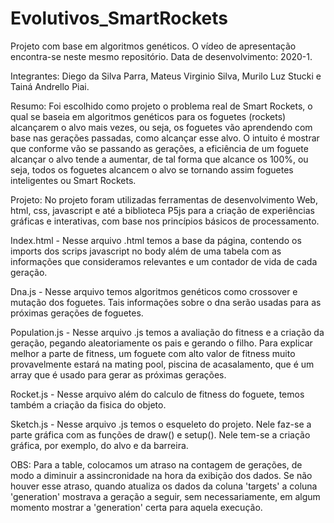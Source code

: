 # Evolutivos_SmartRockets
Projeto com base em algoritmos genéticos.
O vídeo de apresentação encontra-se neste mesmo repositório.
Data de desenvolvimento: 2020-1.

Integrantes: Diego da Silva Parra, Mateus Virginio Silva, Murilo Luz Stucki e Tainá Andrello Piai.

Resumo:
Foi escolhido como projeto o problema real de Smart Rockets, o qual se baseia em algoritmos genéticos para os foguetes (rockets) alcançarem o alvo mais vezes, ou seja, os foguetes vão aprendendo com base nas gerações passadas, como alcançar esse alvo. O intuito é mostrar que conforme vão se passando as gerações, a eficiência de um foguete alcançar o alvo tende a aumentar, de tal forma que alcance os 100%, ou seja, todos os foguetes alcancem o alvo se tornando assim foguetes inteligentes ou Smart Rockets.

Projeto:
  No projeto foram utilizadas ferramentas de desenvolvimento Web, html, css, javascript e até a biblioteca P5js para a criação de experiências gráficas e interativas, com base nos princípios básicos de processamento.
  
Index.html - Nesse arquivo .html temos a base da página, contendo os imports dos scrips javascript no body além de uma tabela com as informações que consideramos relevantes e um contador de vida de cada geração.
  
Dna.js - Nesse arquivo temos algoritmos genéticos como crossover e mutação dos foguetes. Tais informações sobre o dna serão usadas para as próximas gerações de foguetes.

Population.js - Nesse arquivo .js temos a avaliação do fitness e a criação da geração, pegando aleatoriamente os pais e gerando o filho. Para explicar melhor a parte de fitness, um foguete com alto valor de fitness muito provavelmente estará na mating pool, piscina de acasalamento,  que é um array que é usado para gerar as próximas gerações.

Rocket.js - Nesse arquivo além do calculo de fitness do foguete, temos também a criação da fisica do objeto.

Sketch.js - Nesse arquivo .js temos o esqueleto do projeto. Nele faz-se a parte gráfica com as funções de draw() e setup(). Nele tem-se a criação gráfica, por exemplo, do alvo e da barreira.

OBS: Para a table, colocamos um atraso na contagem de gerações, de modo a diminuir a assincronidade na hora da exibição dos dados. Se não houver esse atraso, quando atualiza os dados da coluna 'targets' a coluna 'generation' mostrava a geração a seguir, sem necessariamente, em algum momento mostrar a 'generation' certa para aquela execução.
